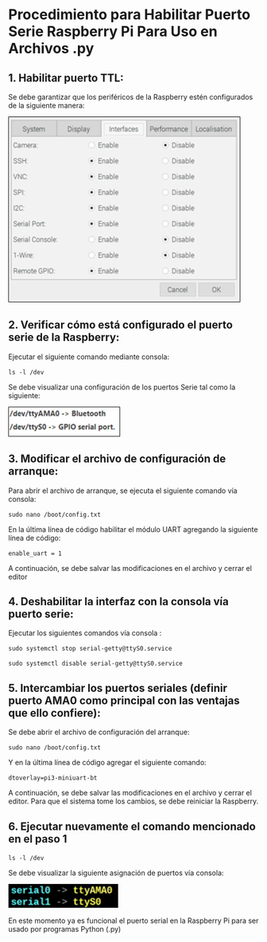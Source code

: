 # Procedimiento para Habilitar Puerto Serie Raspberry Pi Para Uso en Archivos .py
## 1. Habilitar puerto TTL:
Se debe garantizar que los periféricos de la Raspberry estén configurados de la siguiente manera:  
 
![Configuración Interfaces Raspberry Pi](Imagenes/CONF_INTERFACES.png)

## 2. Verificar cómo está configurado el puerto serie de la Raspberry:
Ejecutar el siguiente comando mediante consola:

```linux
ls -l /dev  
```

Se debe visualizar una configuración de los puertos Serie tal como la siguiente:

![Configuración Inicial de Puertos](Imagenes/CONF_INICIAL_PUERTOS.png)
 

## 3. Modificar el archivo de configuración de arranque:
Para abrir el archivo de arranque, se ejecuta el siguiente comando vía consola:

```linux
sudo nano /boot/config.txt  
```

En la última línea de código habilitar el módulo UART agregando la siguiente línea de código: 

```
enable_uart = 1  
```
A continuación, se debe salvar las modificaciones en el archivo y cerrar el editor  

## 4. Deshabilitar la interfaz con la consola vía puerto serie:

Ejecutar los siguientes comandos vía consola
:

```linux
sudo systemctl stop serial-getty@ttyS0.service  
```
```linux
sudo systemctl disable serial-getty@ttyS0.service  
```
## 5. Intercambiar los puertos seriales (definir puerto AMA0 como principal con las ventajas que ello confiere):
Se debe abrir el archivo de configuración del arranque:  

```linux
sudo nano /boot/config.txt  
```

Y en la última línea de código agregar el siguiente comando: 

```linux
dtoverlay=pi3-miniuart-bt  
```
A continuación, se debe salvar las modificaciones en el archivo y cerrar el editor. Para que el sistema tome los cambios, se debe reiniciar la Raspberry.  

## 6. Ejecutar nuevamente el comando mencionado en el paso 1
```linux
ls -l /dev  
```

Se debe visualizar la siguiente asignación de puertos vía consola:

![Nueva Configuración de Puertos](Imagenes/CONF_FINAL_PUERTOS.png)
 
 En este momento ya es funcional el puerto serial en la Raspberry Pi para ser usado por programas Python (.py)

 
 

